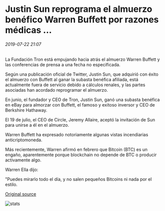# Justin Sun reprograma el almuerzo benéfico Warren Buffett por razones médicas ...

###### 2019-07-22 21:07

La Fundación Tron está empujando hacia atrás el almuerzo Warren Buffett y las conferencias de prensa a una fecha no especificada.

Según una publicación oficial de Twitter, Justin Sun, que adquirió con éxito el almuerzo con Buffett al ganar la subasta benéfica afiliada, está actualmente fuera de servicio debido a cálculos renales, y las partes asociadas han acordado reprogramar el almuerzo.

En junio, el fundador y CEO de Tron, Justin Sun, ganó una subasta benéfica en eBay para almorzar con Buffett, el famoso y exitoso inversor y CEO de Berkshire Hathaway.

El 19 de julio, el CEO de Circle, Jeremy Allaire, aceptó la invitación de Sun para unirse a él en el almuerzo.

Warren Buffett ha expresado notoriamente algunas vistas incendiarias anticriptomoneda.

Más recientemente, Warren afirmó en febrero que Bitcoin (BTC) es un engaño, aparentemente porque blockchain no depende de BTC o producir activamente algo.

Warren Ella dijo:

"Puedes mirarlo todo el día, y no salen pequeños Bitcoins ni nada por el estilo.

[Original source](https://cointelegraph.com/news/justin-sun-to-reschedule-warren-buffett-charity-lunch-for-medical-reasons)

![stats](https://c.statcounter.com/11760860/0/a89fa40b/1/ "stats")